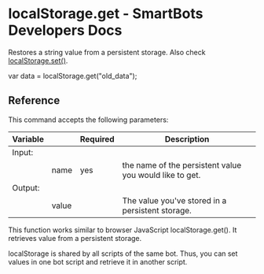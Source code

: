 # localStorage.get - SmartBots Developers Docs

Restores a string value from a persistent storage. Also check [localStorage.set()](https://www.mysmartbots.com/dev/docs/Bot_Playground/Built-in_Functions/localStorage.set "Bot Playground/Built-in Functions/localStorage.set").

var data \= localStorage.get("old\_data");

## Reference

This command accepts the following parameters:

| Variable |     | Required | Description |
| --- | --- | --- | --- |
| Input: |     |     |     |
|     | name | yes | the name of the persistent value you would like to get. |
| Output: |     |     |     |
|     | value |     | The value you've stored in a persistent storage. |

This function works similar to browser JavaScript localStorage.get(). It retrieves value from a persistent storage.

localStorage is shared by all scripts of the same bot. Thus, you can set values in one bot script and retrieve it in another script.
